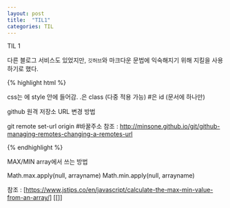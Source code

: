 ```yaml
---
layout: post
title:  "TIL1"
categories: TIL
---
```


TIL 1

다른 블로그 서비스도 있었지만, `깃허브`와 마크다운 문법에 익숙해지기 위해 지킬을 사용하기로 했다.

{% highlight html %}

css는 <head>에 style 안에 들어감.
.은 class (다중 적용 가능)
#은 id (문서에 하나만)


github 원격 저장소 URL 변경 방법

git remote set-url origin #바꿀주소
참조 : http://minsone.github.io/git/github-managing-remotes-changing-a-remotes-url


{% endhighlight %}

MAX/MIN array에서 쓰는 방법

Math.max.apply(null, arrayname)
Math.min.apply(null, arrayname)

참조 : [https://www.jstips.co/en/javascript/calculate-the-max-min-value-from-an-array/]
[[]]

